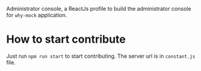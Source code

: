 Administrator console, a ReactJs profile to build the administrator console for `why-mock` application.

# How to start contribute
Just run `npm run start` to start contributing.
The server url is in `constant.js` file.

